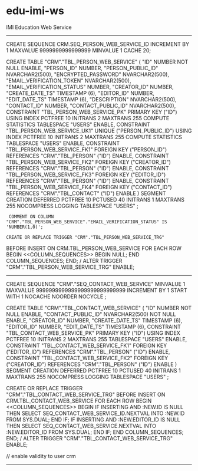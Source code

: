 # edu-imi-ws
IMI Education Web Service

------------------------------

CREATE SEQUENCE CRM.SEQ_PERSON_WEB_SERVICE_ID INCREMENT BY 1 MAXVALUE 9999999999999999 MINVALUE 1 CACHE 20;


   CREATE TABLE "CRM"."TBL_PERSON_WEB_SERVICE" 
     (	"ID" NUMBER NOT NULL ENABLE, 
  	"PERSON_ID" NUMBER, 
  	"PERSON_PUBLIC_ID" NVARCHAR2(500), 
  	"ENCRYPTED_PASSWORD" NVARCHAR2(500), 
  	"EMAIL_VERIFICATION_TOKEN" NVARCHAR2(500), 
  	"EMAIL_VERIFICATION_STATUS" NUMBER, 
  	"CREATOR_ID" NUMBER, 
  	"CREATE_DATE_TS" TIMESTAMP (6), 
  	"EDITOR_ID" NUMBER, 
  	"EDIT_DATE_TS" TIMESTAMP (6), 
  	"DESCRIPTION" NVARCHAR2(500), 
  	"CONTACT_ID" NUMBER, 
  	"CONTACT_PUBLIC_ID" NVARCHAR2(500), 
  	 CONSTRAINT "TBL_PERSON_WEB_SERVICE_PK" PRIMARY KEY ("ID")
    USING INDEX PCTFREE 10 INITRANS 2 MAXTRANS 255 COMPUTE STATISTICS 
    TABLESPACE "USERS"  ENABLE, 
  	 CONSTRAINT "TBL_PERSON_WEB_SERVICE_UK1" UNIQUE ("PERSON_PUBLIC_ID")
    USING INDEX PCTFREE 10 INITRANS 2 MAXTRANS 255 COMPUTE STATISTICS 
    TABLESPACE "USERS"  ENABLE, 
  	 CONSTRAINT "TBL_PERSON_WEB_SERVICE_FK1" FOREIGN KEY ("PERSON_ID")
  	  REFERENCES "CRM"."TBL_PERSON" ("ID") ENABLE, 
  	 CONSTRAINT "TBL_PERSON_WEB_SERVICE_FK2" FOREIGN KEY ("CREATOR_ID")
  	  REFERENCES "CRM"."TBL_PERSON" ("ID") ENABLE, 
  	 CONSTRAINT "TBL_PERSON_WEB_SERVICE_FK3" FOREIGN KEY ("EDITOR_ID")
  	  REFERENCES "CRM"."TBL_PERSON" ("ID") ENABLE, 
  	 CONSTRAINT "TBL_PERSON_WEB_SERVICE_FK4" FOREIGN KEY ("CONTACT_ID")
  	  REFERENCES "CRM"."TBL_CONTACT" ("ID") ENABLE
     ) SEGMENT CREATION DEFERRED 
    PCTFREE 10 PCTUSED 40 INITRANS 1 MAXTRANS 255 NOCOMPRESS LOGGING
    TABLESPACE "USERS" ;
  
     COMMENT ON COLUMN "CRM"."TBL_PERSON_WEB_SERVICE"."EMAIL_VERIFICATION_STATUS" IS 'NUMBER(1,0)';
  
    CREATE OR REPLACE TRIGGER "CRM"."TBL_PERSON_WEB_SERVICE_TRG" 
  BEFORE INSERT ON CRM.TBL_PERSON_WEB_SERVICE 
  FOR EACH ROW 
  BEGIN
    <<COLUMN_SEQUENCES>>
    BEGIN
      NULL;
    END COLUMN_SEQUENCES;
  END;
  /
  ALTER TRIGGER "CRM"."TBL_PERSON_WEB_SERVICE_TRG" ENABLE;


--- --- ---

   CREATE SEQUENCE  "CRM"."SEQ_CONTACT_WEB_SERVICE"  MINVALUE 1 MAXVALUE 9999999999999999999999999999 INCREMENT BY 1 START WITH 1 NOCACHE  NOORDER  NOCYCLE ;


  CREATE TABLE "CRM"."TBL_CONTACT_WEB_SERVICE" 
   (	"ID" NUMBER NOT NULL ENABLE, 
	"CONTACT_PUBLIC_ID" NVARCHAR2(500) NOT NULL ENABLE, 
	"CREATOR_ID" NUMBER, 
	"CREATE_DATE_TS" TIMESTAMP (6), 
	"EDITOR_ID" NUMBER, 
	"EDIT_DATE_TS" TIMESTAMP (6), 
	 CONSTRAINT "TBL_CONTACT_WEB_SERVICE_PK" PRIMARY KEY ("ID")
  USING INDEX PCTFREE 10 INITRANS 2 MAXTRANS 255 
  TABLESPACE "USERS"  ENABLE, 
	 CONSTRAINT "TBL_CONTACT_WEB_SERVICE_FK1" FOREIGN KEY ("EDITOR_ID")
	  REFERENCES "CRM"."TBL_PERSON" ("ID") ENABLE, 
	 CONSTRAINT "TBL_CONTACT_WEB_SERVICE_FK2" FOREIGN KEY ("CREATOR_ID")
	  REFERENCES "CRM"."TBL_PERSON" ("ID") ENABLE
   ) SEGMENT CREATION DEFERRED 
  PCTFREE 10 PCTUSED 40 INITRANS 1 MAXTRANS 255 NOCOMPRESS LOGGING
  TABLESPACE "USERS" ;

  CREATE OR REPLACE TRIGGER "CRM"."TBL_CONTACT_WEB_SERVICE_TRG" 
BEFORE INSERT ON CRM.TBL_CONTACT_WEB_SERVICE 
FOR EACH ROW 
BEGIN
  <<COLUMN_SEQUENCES>>
  BEGIN
    IF INSERTING AND :NEW.ID IS NULL THEN
      SELECT SEQ_CONTACT_WEB_SERVICE_ID.NEXTVAL INTO :NEW.ID FROM SYS.DUAL;
    END IF;
    IF INSERTING AND :NEW.EDITOR_ID IS NULL THEN
      SELECT SEQ_CONTACT_WEB_SERVICE.NEXTVAL INTO :NEW.EDITOR_ID FROM SYS.DUAL;
    END IF;
  END COLUMN_SEQUENCES;
END;
/
ALTER TRIGGER "CRM"."TBL_CONTACT_WEB_SERVICE_TRG" ENABLE;


// enable validity to user crm

------------------------------